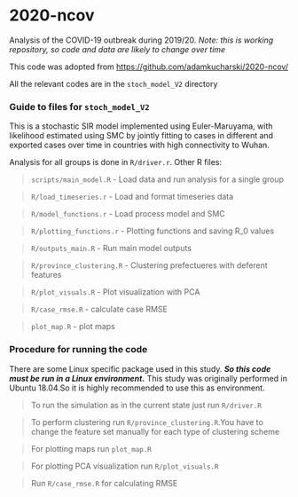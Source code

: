 # 2020-ncov

Analysis of the COVID-19 outbreak during 2019/20. _Note: this is working repository, so code and data are likely to change over time_

This code was adopted from https://github.com/adamkucharski/2020-ncov/

All the relevant codes are in the `stoch_model_V2` directory 
### Guide to files for `stoch_model_V2`

This is a stochastic SIR model implemented using Euler-Maruyama, with likelihood estimated using SMC by jointly fitting to cases in different  and exported cases over time in countries with high connectivity to Wuhan.

Analysis for all groups is done in `R/driver.r`. Other R files:

> `scripts/main_model.R` - Load data and run analysis for a single group

> `R/load_timeseries.r` - Load and format timeseries data

> `R/model_functions.r` - Load process model and SMC

> `R/plotting_functions.r` - Plotting functions and saving R_0 values

> `R/outputs_main.R` - Run main model outputs

> `R/province_clustering.R` - Clustering prefectueres with deferent features

> `R/plot_visuals.R` - Plot visualization with PCA

> `R/case_rmse.R` - calculate case RMSE

> `plot_map.R` - plot maps

### Procedure for running the code
There are some Linux specific package used in this study. ***So this code must be run in a Linux environment.*** This study was originally performed in Ubuntu 18.04.So it is highly recommended to use this as environment.

> To run the simulation as in the current state just run `R/driver.R`

> To perform clustering run `R/province_clustering.R`.You have to change the feature set manually for each type of clustering scheme

> For plotting maps run `plot_map.R`

> For plotting PCA visualization run `R/plot_visuals.R`

> Run `R/case_rmse.R` for calculating RMSE

